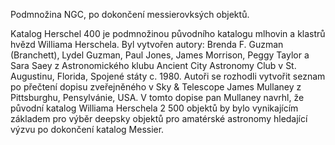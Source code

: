 Podmnožina NGC, po dokončení messierovksých objektů.

Katalog Herschel 400 je podmnožinou původního katalogu mlhovin a klastrů hvězd Williama Herschela. Byl vytvořen autory: Brenda F. Guzman (Branchett),
Lydel Guzman, Paul Jones, James Morrison, Peggy Taylor a Sara Saey z Astronomického klubu Ancient City Astronomy Club
v St. Augustinu, Florida, Spojené státy c. 1980. Autoři se rozhodli vytvořit seznam po přečtení dopisu zveřejněného v Sky & Telescope
James Mullaney z Pittsburghu, Pensylvánie, USA. V tomto dopise pan Mullaney navrhl, že původní katalog Williama Herschela
2 500 objektů by bylo vynikajícím základem pro výběr deepsky objektů pro amatérské astronomy hledající výzvu po dokončení
katalog Messier.

